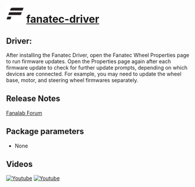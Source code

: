 # <img src="https://raw.githubusercontent.com/javydekoning/chocolatey-fanatec-packages/master/fanatec-driver/icon.png" width="48" height="48"/> [fanatec-driver](https://chocolatey.org/packages/fanatec-driver)

## Driver:

After installing the Fanatec Driver, open the Fanatec Wheel Properties page to run firmware updates.
Open the Properties page again after each firmware update to check for further update prompts,
depending on which devices are connected. For example, you may need to update the wheel base,
motor, and steering wheel firmwares separately.

## Release Notes

[Fanalab Forum](https://forum.fanatec.com/categories/beta-drivers)

## Package parameters

* None

## Videos

[![Youtube](https://img.youtube.com/vi/gSgOEJTxIC4/0.jpg)](https://www.youtube.com/watch?v=gSgOEJTxIC4)
[![Youtube](https://img.youtube.com/vi/bOSRtvc4Lks/0.jpg)](https://www.youtube.com/watch?v=bOSRtvc4Lks)